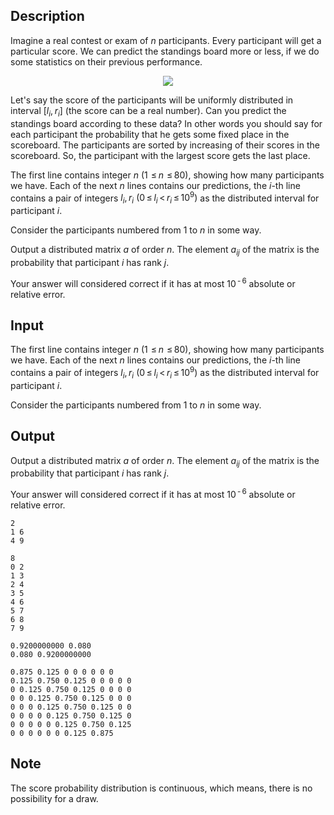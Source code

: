 ## Description

<div><p>Imagine a real contest or exam of <span class="tex-span"><i>n</i></span> participants. Every participant will get a particular score. We can predict the standings board more or less, if we do some statistics on their previous performance.</p><center> <img class="tex-graphics" src="file://PQhZgOhi.png" style="max-width: 100.0%;max-height: 100.0%;"> </center><p>Let's say the score of the participants will be uniformly distributed in interval <span class="tex-span">[<i>l</i><sub class="lower-index"><i>i</i></sub>, <i>r</i><sub class="lower-index"><i>i</i></sub>]</span> (the score can be a real number). Can you predict the standings board according to these data? In other words you should say for each participant the probability that he gets some fixed place in the scoreboard. <span class="tex-font-style-bf">The participants are sorted by increasing of their scores in the scoreboard. So, the participant with the largest score gets the last place.</span></p></div><div class="input-specification"><p>The first line contains integer <span class="tex-span"><i>n</i></span> (<span class="tex-span">1  ≤ <i>n</i>  ≤ 80</span>), showing how many participants we have. Each of the next <span class="tex-span"><i>n</i></span> lines contains our predictions, the <span class="tex-span"><i>i</i></span>-th line contains a pair of integers <span class="tex-span"><i>l</i><sub class="lower-index"><i>i</i></sub>, <i>r</i><sub class="lower-index"><i>i</i></sub></span> <span class="tex-span">(0 ≤ <i>l</i><sub class="lower-index"><i>i</i></sub> &lt; <i>r</i><sub class="lower-index"><i>i</i></sub> ≤ 10<sup class="upper-index">9</sup>)</span> as the distributed interval for participant <span class="tex-span"><i>i</i></span>.</p><p>Consider the participants numbered from <span class="tex-span">1</span> to <span class="tex-span"><i>n</i></span> in some way.</p></div><div class="output-specification"><p>Output a distributed matrix <span class="tex-span"><i>a</i></span> of order <span class="tex-span"><i>n</i></span>. The element <span class="tex-span"><i>a</i><sub class="lower-index"><i>ij</i></sub></span> of the matrix is the probability that participant <span class="tex-span"><i>i</i></span> has rank <span class="tex-span"><i>j</i></span>.</p><p>Your answer will considered correct if it has at most <span class="tex-span">10<sup class="upper-index"> - 6</sup></span> absolute or relative error.</p></div>

## Input

<p>The first line contains integer <span class="tex-span"><i>n</i></span> (<span class="tex-span">1  ≤ <i>n</i>  ≤ 80</span>), showing how many participants we have. Each of the next <span class="tex-span"><i>n</i></span> lines contains our predictions, the <span class="tex-span"><i>i</i></span>-th line contains a pair of integers <span class="tex-span"><i>l</i><sub class="lower-index"><i>i</i></sub>, <i>r</i><sub class="lower-index"><i>i</i></sub></span> <span class="tex-span">(0 ≤ <i>l</i><sub class="lower-index"><i>i</i></sub> &lt; <i>r</i><sub class="lower-index"><i>i</i></sub> ≤ 10<sup class="upper-index">9</sup>)</span> as the distributed interval for participant <span class="tex-span"><i>i</i></span>.</p><p>Consider the participants numbered from <span class="tex-span">1</span> to <span class="tex-span"><i>n</i></span> in some way.</p>

## Output

<p>Output a distributed matrix <span class="tex-span"><i>a</i></span> of order <span class="tex-span"><i>n</i></span>. The element <span class="tex-span"><i>a</i><sub class="lower-index"><i>ij</i></sub></span> of the matrix is the probability that participant <span class="tex-span"><i>i</i></span> has rank <span class="tex-span"><i>j</i></span>.</p><p>Your answer will considered correct if it has at most <span class="tex-span">10<sup class="upper-index"> - 6</sup></span> absolute or relative error.</p>





```input1
2
1 6
4 9

```




```input2
8
0 2
1 3
2 4
3 5
4 6
5 7
6 8
7 9

```




```output1
0.9200000000 0.080 
0.080 0.9200000000 

```




```output2
0.875 0.125 0 0 0 0 0 0 
0.125 0.750 0.125 0 0 0 0 0 
0 0.125 0.750 0.125 0 0 0 0 
0 0 0.125 0.750 0.125 0 0 0 
0 0 0 0.125 0.750 0.125 0 0 
0 0 0 0 0.125 0.750 0.125 0 
0 0 0 0 0 0.125 0.750 0.125 
0 0 0 0 0 0 0.125 0.875 

```



## Note

<p>The score probability distribution is continuous, which means, there is no possibility for a draw.</p>
